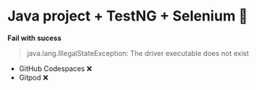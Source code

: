 # Java project + TestNG + Selenium 🤞

**Fail with sucess**
> java.lang.IllegalStateException: The driver executable does not exist

- GitHub Codespaces ❌
- Gitpod ❌

